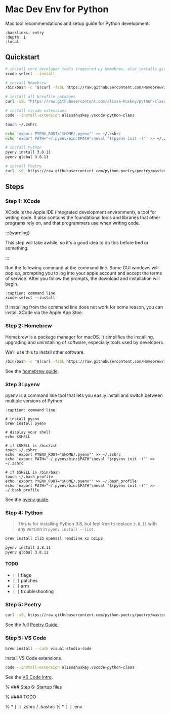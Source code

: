 Mac Dev Env for Python
======================

Mac tool recommendations and setup guide for Python development.


```{contents} Table of Contents
:backlinks: entry
:depth: 1
:local:
```


Quickstart
----------

```bash
# install core developer tools (required by Homebrew, also installs git)
xcode-select --install

# install Homebrew
/bin/bash -c "$(curl -fsSL https://raw.githubusercontent.com/Homebrew/install/master/install.sh)"

# install all brewfile packages
curl -sSL "https://raw.githubusercontent.com/alissa-huskey/python-class/master/docs/tools/brewfile.rb" | brew bundle install --file=-

# install vscode extensions
code --install-extension alissahuskey.vscode-python-class

touch ~/.zshrc

echo 'export PYENV_ROOT="$HOME/.pyenv"' >> ~/.zshrc
echo 'export PATH="~/.pyenv/bin:$PATH"\neval "$(pyenv init -)"' >> ~/.zshrc

# install Python
pyenv install 3.8.11
pyenv global 3.8.11

# install Poetry
curl -sSL https://raw.githubusercontent.com/python-poetry/poetry/master/get-poetry.py | python
```

Steps
-----

### Step 1: XCode

XCode is the Apple IDE (integrated development environment), a tool for writing
code. It also contains the foundational tools and libraries that other programs
rely on, and that programmers use when writing code.

:::{warning}

This step will take awhile, so it's a good idea to do this before bed or something.

:::

Run the following command at the command line. Some GUI windows will pop up,
prompting you to log into your apple account and accept the terms of service.
After you follow the prompts, the download and installation will begin.

```{code-block} console
:caption: command line
xcode-select --install
```

If installing from the command line does not work for some reason, you can
install XCode via the Apple App Stoe.

### Step 2: Homebrew

Homebrew is a package manager for macOS.  It simplifies the installing,
upgrading and uninstalling of software, especially tools used by developers.

We'll use this to install other software.

```bash
/bin/bash -c "$(curl -fsSL https://raw.githubusercontent.com/Homebrew/install/master/install.sh)"
```

See the [homebrew guide](homebrew.md).

### Step 3: pyenv

pyenv is a command line tool that lets you easily install and switch between
multiple versions of Python.

```{code-block} console
:caption: command line

# install pyenv
brew install pyenv

# display your shell
echo $SHELL

# if $SHELL is /bin/zsh
touch ~/.zshrc
echo 'export PYENV_ROOT="$HOME/.pyenv"' >> ~/.zshrc
echo 'export PATH="~/.pyenv/bin:$PATH"\neval "$(pyenv init -)"' >> ~/.zshrc

# if $SHELL is /bin/bash
touch ~/.bash_profile
echo 'export PYENV_ROOT="$HOME/.pyenv"' >> ~/.bash_profile
echo 'export PATH="~/.pyenv/bin:$PATH"\neval "$(pyenv init -)"' >> ~/.bash_profile
```

See the [pyenv guide](pyenv.md).

### Step 4: Python

> This is for installing Python 3.8, but feel free to replace `3.8.11` with any
> version in `pyenv install --list`.

```bash
brew install zlib openssl readline xz bzip2

pyenv install 3.8.11
pyenv global 3.8.11
```

#### TODO

- `[ ]` flags
- `[ ]` patches
- `[ ]` arm
- `[ ]` troubleshooting

### Step 5: Poetry

```bash
curl -sSL https://raw.githubusercontent.com/python-poetry/poetry/master/get-poetry.py | python
```

See the full [Poetry Guide](poetry.md).

### Step 5: VS Code

```bash
brew install --cask visual-studio-code
```

Install VS Code extensions.

```bash
code --install-extension alissahuskey.vscode-python-class
```

See the [VS Code Intro](vscode.md).

% ### Step 6: Startup files

% #### TODO

% * `[ ]` .zshrc / .bashrc
% * `[ ]` .env
